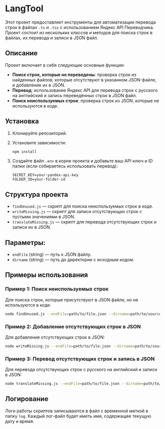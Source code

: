 
# LangTool

Этот проект предоставляет инструменты для автоматизации перевода строк в файлах `.ts` и `.tsx` с использованием Яндекс API Переводчика. Проект состоит из нескольких классов и методов для поиска строк в файлах, их перевода и записи в JSON файл.

## Описание

Проект включает в себя следующие основные функции:

- **Поиск строк, которые не переведены**: проверка строк из найденных файлов, которые отсутствуют в указанном JSON-файле, и добавление их в JSON.
- **Перевод**: использование Яндекс API для перевода строк с русского на английский и запись переведённых строк в JSON файл.
- **Поиск неиспользуемых строк**: проверка строк из JSON, которые не используются в коде.

## Установка

1. Клонируйте репозиторий.

2. Установите зависимости:

   ```bash
   npm install
   ```

3. Создайте файл `.env` в корне проекта и добавьте ваш API ключ и ID папки (если собираетесь использовать перевод):

   ```
   SECRET_KEY=your-yandex-api-key
   FOLDER_ID=your-folder-id
   ```

## Структура проекта

- `findUnused.js` — скрипт для поиска неиспользуемых строк в коде.
- `writeMissing.js` — скрипт для записи отсутствующих строк с пустыми значениями в JSON.
- `translateMissing.js` — скрипт для перевода отсутствующих строк и записи их в JSON.

## Параметры:

- `endFile` (string) — путь к JSON файлу.
- `dirname` (string) — путь до директории с исходным кодом.

## Примеры использования

### Пример 1: Поиск неиспользуемых строк

Для поиска строк, которые присутствуют в JSON файле, но не используются в коде:

```bash
node findUnused.js --endFile=path/to/file.json --dirname=path/to/source
```

### Пример 2: Добавление отсутствующих строк в JSON

Для добавления отсутствующих строк в JSON:

```bash
node writeMissing.js --endFile=path/to/file.json --dirname=path/to/source
```

### Пример 3: Перевод отсутствующих строк и запись в JSON

Для перевода отсутствующих строк с русского на английский и записи в JSON:

```bash
node translateMissing.js --endFile=path/to/file.json --dirname=path/to/source
```

## Логирование

Логи работы скриптов записываются в файл с временной меткой в папку `log`. Каждый лог-файл будет иметь имя, содержащее текущую дату и время.
